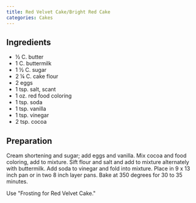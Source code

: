 ```yaml
---
title: Red Velvet Cake/Bright Red Cake
categories: Cakes
---
```


## Ingredients

- ½ C. butter
- 1 C. buttermilk
- 1 ½ C. sugar
- 2 ¼ C. cake flour
- 2 eggs
- 1 tsp. salt, scant
- 1 oz. red food coloring
- 1 tsp. soda
- 1 tsp. vanilla
- 1 tsp. vinegar
- 2 tsp. cocoa

## Preparation

Cream shortening and sugar; add eggs and vanilla.  Mix cocoa and food coloring, add to mixture.  Sift flour and salt and add to mixture alternately with buttermilk.  Add soda to vinegar and fold into mixture.  Place in 9 x 13 inch pan or in two 8 inch layer pans.  Bake at 350 degrees for 30 to 35 minutes.

Use "Frosting for Red Velvet Cake."

